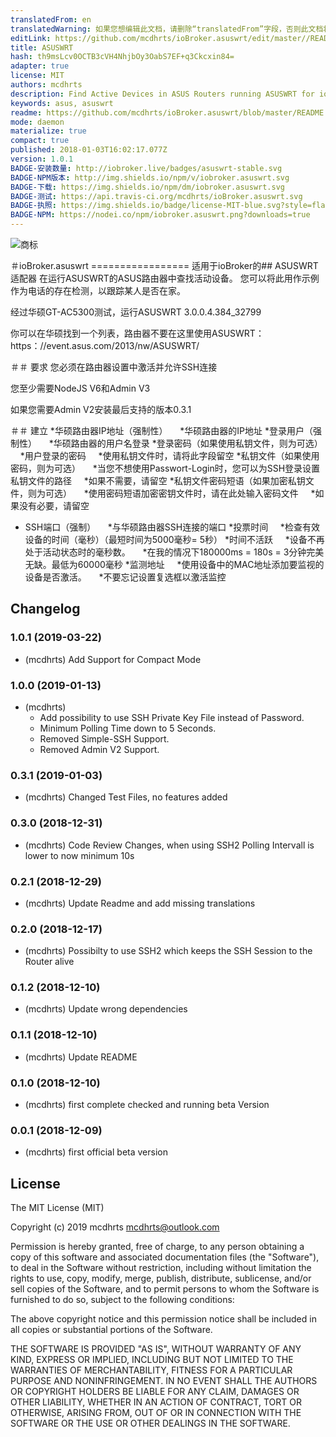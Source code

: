 ```yaml
---
translatedFrom: en
translatedWarning: 如果您想编辑此文档，请删除“translatedFrom”字段，否则此文档将再次自动翻译
editLink: https://github.com/mcdhrts/ioBroker.asuswrt/edit/master//README.md
title: ASUSWRT
hash: th9msLcv0OCTB3cVH4NhjbOy3OabS7EF+q3Ckcxin84=
adapter: true
license: MIT
authors: mcdhrts
description: Find Active Devices in ASUS Routers running ASUSWRT for ioBroker
keywords: asus, asuswrt
readme: https://github.com/mcdhrts/ioBroker.asuswrt/blob/master/README.md
mode: daemon
materialize: true
compact: true
published: 2018-01-03T16:02:17.077Z
version: 1.0.1
BADGE-安装数量: http://iobroker.live/badges/asuswrt-stable.svg
BADGE-NPM版本: http://img.shields.io/npm/v/iobroker.asuswrt.svg
BADGE-下载: https://img.shields.io/npm/dm/iobroker.asuswrt.svg
BADGE-测试: https://api.travis-ci.org/mcdhrts/ioBroker.asuswrt.svg
BADGE-执照: https://img.shields.io/badge/license-MIT-blue.svg?style=flat
BADGE-NPM: https://nodei.co/npm/iobroker.asuswrt.png?downloads=true
---
```

![商标](zh-cn/adapterref/iobroker.asuswrt/../../../en/adapterref/iobroker.asuswrt/admin/asuswrt.png)


＃ioBroker.asuswrt =================
适用于ioBroker的## ASUSWRT适配器
在运行ASUSWRT的ASUS路由器中查找活动设备。
您可以将此用作示例作为电话的存在检测，以跟踪某人是否在家。

经过华硕GT-AC5300测试，运行ASUSWRT 3.0.0.4.384_32799

你可以在华硕找到一个列表，路由器不要在这里使用ASUSWRT：https：//event.asus.com/2013/nw/ASUSWRT/

＃＃ 要求
您必须在路由器设置中激活并允许SSH连接

您至少需要NodeJS V6和Admin V3

如果您需要Admin V2安装最后支持的版本0.3.1

＃＃ 建立
*华硕路由器IP地址（强制性）
    *华硕路由器的IP地址
*登录用户（强制性）
    *华硕路由器的用户名登录
*登录密码（如果使用私钥文件，则为可选）
    *用户登录的密码
    *使用私钥文件时，请将此字段留空
*私钥文件（如果使用密码，则为可选）
    *当您不想使用Passwort-Login时，您可以为SSH登录设置私钥文件的路径
    *如果不需要，请留空
*私钥文件密码短语（如果加密私钥文件，则为可选）
    *使用密码短语加密密钥文件时，请在此处输入密码文件
    *如果没有必要，请留空
* SSH端口（强制）
    *与华硕路由器SSH连接的端口
*投票时间
    *检查有效设备的时间（毫秒）（最短时间为5000毫秒= 5秒）
*时间不活跃
    *设备不再处于活动状态时的毫秒数。
    *在我的情况下180000ms = 180s = 3分钟完美无缺。最低为60000毫秒
*监测地址
    *使用设备中的MAC地址添加要监视的设备是否激活。
    *不要忘记设置复选框以激活监控

## Changelog

### 1.0.1 (2019-03-22)
* (mcdhrts) Add Support for Compact Mode

### 1.0.0 (2019-01-13)
* (mcdhrts) 
    * Add possibility to use SSH Private Key File instead of Password.
    * Minimum Polling Time down to 5 Seconds.
    * Removed Simple-SSH Support.
    * Removed Admin V2 Support.

### 0.3.1 (2019-01-03)
* (mcdhrts) Changed Test Files, no features added

### 0.3.0 (2018-12-31)
* (mcdhrts) Code Review Changes, when using SSH2 Polling Intervall is lower to now minimum 10s

### 0.2.1 (2018-12-29)
* (mcdhrts) Update Readme and add missing translations

### 0.2.0 (2018-12-17)
* (mcdhrts) Possibilty to use SSH2 which keeps the SSH Session to the Router alive

### 0.1.2 (2018-12-10)
* (mcdhrts) Update wrong dependencies

### 0.1.1 (2018-12-10)
* (mcdhrts) Update README

### 0.1.0 (2018-12-10)
* (mcdhrts) first complete checked and running beta Version

### 0.0.1 (2018-12-09)
* (mcdhrts) first official beta version

## License
The MIT License (MIT)

Copyright (c) 2019 mcdhrts <mcdhrts@outlook.com>

Permission is hereby granted, free of charge, to any person obtaining a copy
of this software and associated documentation files (the "Software"), to deal
in the Software without restriction, including without limitation the rights
to use, copy, modify, merge, publish, distribute, sublicense, and/or sell
copies of the Software, and to permit persons to whom the Software is
furnished to do so, subject to the following conditions:

The above copyright notice and this permission notice shall be included in
all copies or substantial portions of the Software.

THE SOFTWARE IS PROVIDED "AS IS", WITHOUT WARRANTY OF ANY KIND, EXPRESS OR
IMPLIED, INCLUDING BUT NOT LIMITED TO THE WARRANTIES OF MERCHANTABILITY,
FITNESS FOR A PARTICULAR PURPOSE AND NONINFRINGEMENT. IN NO EVENT SHALL THE
AUTHORS OR COPYRIGHT HOLDERS BE LIABLE FOR ANY CLAIM, DAMAGES OR OTHER
LIABILITY, WHETHER IN AN ACTION OF CONTRACT, TORT OR OTHERWISE, ARISING FROM,
OUT OF OR IN CONNECTION WITH THE SOFTWARE OR THE USE OR OTHER DEALINGS IN
THE SOFTWARE.